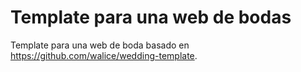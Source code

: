 # Template para una web de bodas
Template para una web de boda basado en https://github.com/walice/wedding-template.
